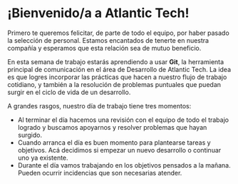 # ¡Bienvenido/a a Atlantic Tech! 

Primero te queremos felicitar, de parte de todo el equipo, por haber pasado la selección de personal. Estamos encantados de tenerte en nuestra compañía y esperamos que esta relación sea de mutuo beneficio.

En esta semana de trabajo estarás aprendiendo a usar **Git**, la herramienta principal de comunicación en el área de Desarrollo de Atlantic Tech. La idea es que logres incorporar las prácticas que hacen a nuestro flujo de trabajo cotidiano, y también a la resolución de problemas puntuales que puedan surgir en el ciclo de vida de un desarrollo.

A grandes rasgos, nuestro día de trabajo tiene tres momentos:

* Al terminar el día hacemos una revisión con el equipo de todo el trabajo logrado y buscamos apoyarnos y resolver problemas que hayan surgido.
* Cuando arranca el día es buen momento para plantearse tareas y objetivos. Acá decidimos si empezar un nuevo desarrollo o continuar uno ya existente.
* Durante el día vamos trabajando en los objetivos pensados a la mañana. Pueden ocurrir incidencias que son necesarias atender.